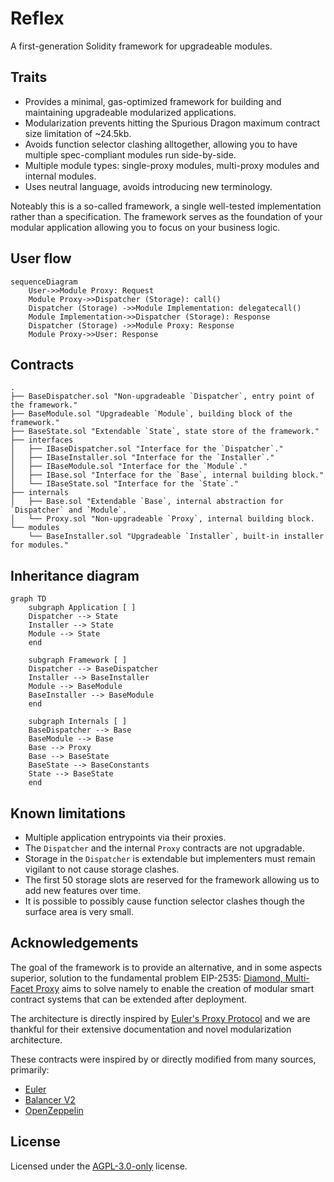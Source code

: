 # Reflex

A first-generation Solidity framework for upgradeable modules.

## Traits

- Provides a minimal, gas-optimized framework for building and maintaining upgradeable modularized applications.
- Modularization prevents hitting the Spurious Dragon maximum contract size limitation of ~24.5kb.
- Avoids function selector clashing alltogether, allowing you to have multiple spec-compliant modules run side-by-side.
- Multiple module types: single-proxy modules, multi-proxy modules and internal modules.
- Uses neutral language, avoids introducing new terminology.

Noteably this is a so-called framework, a single well-tested implementation rather than a specification.
The framework serves as the foundation of your modular application allowing you to focus on your business logic.

## User flow

```mermaid
sequenceDiagram
    User->>Module Proxy: Request
    Module Proxy->>Dispatcher (Storage): call()
    Dispatcher (Storage) ->>Module Implementation: delegatecall()
    Module Implementation->>Dispatcher (Storage): Response
    Dispatcher (Storage) ->>Module Proxy: Response
    Module Proxy->>User: Response
```

## Contracts

```
.
├── BaseDispatcher.sol "Non-upgradeable `Dispatcher`, entry point of the framework."
├── BaseModule.sol "Upgradeable `Module`, building block of the framework."
├── BaseState.sol "Extendable `State`, state store of the framework."
├── interfaces
│   ├── IBaseDispatcher.sol "Interface for the `Dispatcher`."
│   ├── IBaseInstaller.sol "Interface for the `Installer`."
│   ├── IBaseModule.sol "Interface for the `Module`."
│   ├── IBase.sol "Interface for the `Base`, internal building block."
│   └── IBaseState.sol "Interface for the `State`."
├── internals
│   ├── Base.sol "Extendable `Base`, internal abstraction for `Dispatcher` and `Module`.
│   └── Proxy.sol "Non-upgradeable `Proxy`, internal building block.
└── modules
    └── BaseInstaller.sol "Upgradeable `Installer`, built-in installer for modules."
```

## Inheritance diagram

```mermaid
graph TD
    subgraph Application [ ]
    Dispatcher --> State
    Installer --> State
    Module --> State
    end

    subgraph Framework [ ]
    Dispatcher --> BaseDispatcher
    Installer --> BaseInstaller
    Module --> BaseModule
    BaseInstaller --> BaseModule
    end

    subgraph Internals [ ]
    BaseDispatcher --> Base
    BaseModule --> Base
    Base --> Proxy
    Base --> BaseState
    BaseState --> BaseConstants
    State --> BaseState
    end
```

## Known limitations

- Multiple application entrypoints via their proxies.
- The `Dispatcher` and the internal `Proxy` contracts are not upgradable.
- Storage in the `Dispatcher` is extendable but implementers must remain vigilant to not cause storage clashes.
- The first 50 storage slots are reserved for the framework allowing us to add new features over time.
- It is possible to possibly cause function selector clashes though the surface area is very small.

## Acknowledgements

The goal of the framework is to provide an alternative, and in some aspects superior, solution to the fundamental problem EIP-2535: [Diamond, Multi-Facet Proxy](https://eips.ethereum.org/EIPS/eip-2535) aims to solve namely to enable the creation of modular smart contract systems that can be extended after deployment.

The architecture is directly inspired by [Euler's Proxy Protocol](https://docs.euler.finance/developers/proxy-protocol) and we are thankful for their extensive documentation and novel modularization architecture.

These contracts were inspired by or directly modified from many sources, primarily:

- [Euler](https://github.com/euler-xyz/euler-contracts)
- [Balancer V2](https://github.com/balancer-labs/balancer-v2-monorepo/tree/master/pkg/vault/contracts)
- [OpenZeppelin](https://github.com/OpenZeppelin/openzeppelin-contracts)

## License

Licensed under the [AGPL-3.0-only](/LICENSE) license.
